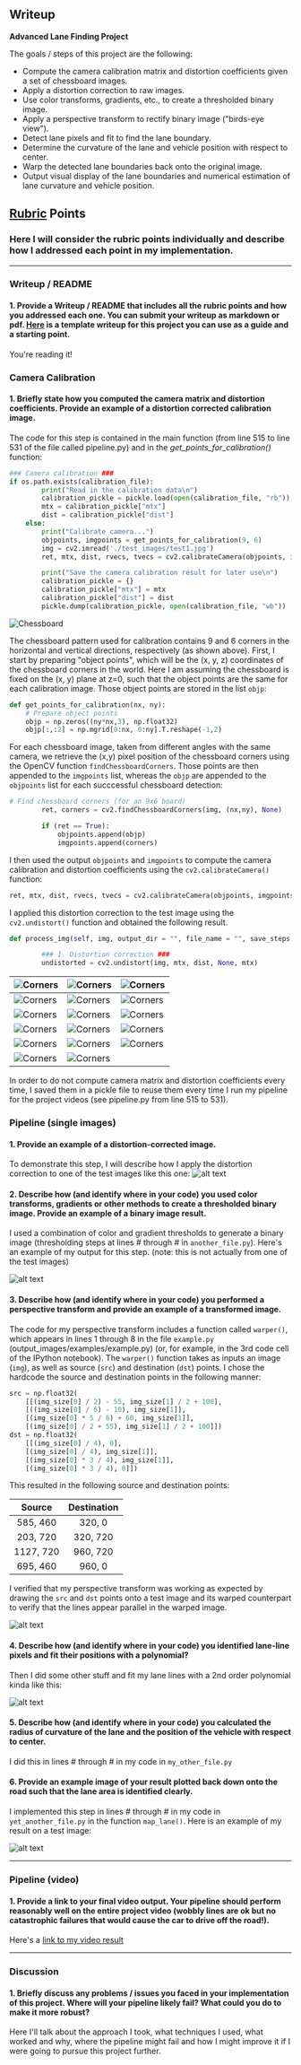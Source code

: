## Writeup

**Advanced Lane Finding Project**

The goals / steps of this project are the following:

* Compute the camera calibration matrix and distortion coefficients given a set of chessboard images.
* Apply a distortion correction to raw images.
* Use color transforms, gradients, etc., to create a thresholded binary image.
* Apply a perspective transform to rectify binary image ("birds-eye view").
* Detect lane pixels and fit to find the lane boundary.
* Determine the curvature of the lane and vehicle position with respect to center.
* Warp the detected lane boundaries back onto the original image.
* Output visual display of the lane boundaries and numerical estimation of lane curvature and vehicle position.

[//]: # (Image References)

[image1]: ./camera_cal/calibration2.jpg "Chessboard"
[image2]: ./test_images/test1.jpg "Road Transformed"
[image3]: ./examples/binary_combo_example.jpg "Binary Example"
[image4]: ./examples/warped_straight_lines.jpg "Warp Example"
[image5]: ./examples/color_fit_lines.jpg "Fit Visual"
[image6]: ./examples/example_output.jpg "Output"
[video1]: ./project_video.mp4 "Video"

## [Rubric](https://review.udacity.com/#!/rubrics/571/view) Points

### Here I will consider the rubric points individually and describe how I addressed each point in my implementation.  

---

### Writeup / README

#### 1. Provide a Writeup / README that includes all the rubric points and how you addressed each one.  You can submit your writeup as markdown or pdf.  [Here](https://github.com/udacity/CarND-Advanced-Lane-Lines/blob/master/writeup_template.md) is a template writeup for this project you can use as a guide and a starting point.  

You're reading it!

### Camera Calibration

#### 1. Briefly state how you computed the camera matrix and distortion coefficients. Provide an example of a distortion corrected calibration image.

The code for this step is contained in the main function (from line 515 to line 531 of the file called pipeline.py) and in the *get_points_for_calibration()* function:

```python
### Camera calibration ###
if os.path.exists(calibration_file):
        print("Read in the calibration data\n")
        calibration_pickle = pickle.load(open(calibration_file, "rb"))
        mtx = calibration_pickle["mtx"]
        dist = calibration_pickle["dist"]
    else:
        print("Calibrate camera...")
        objpoints, imgpoints = get_points_for_calibration(9, 6)
        img = cv2.imread('./test_images/test1.jpg')
        ret, mtx, dist, rvecs, tvecs = cv2.calibrateCamera(objpoints, imgpoints, img.shape[1::-1], None, None)

        print("Save the camera calibration result for later use\n")
        calibration_pickle = {}
        calibration_pickle["mtx"] = mtx
        calibration_pickle["dist"] = dist
        pickle.dump(calibration_pickle, open(calibration_file, "wb"))
```

![Chessboard][image1]

The chessboard pattern used for calibration contains 9 and 6 corners in the horizontal and vertical directions, respectively (as shown above). First, I start by preparing "object points", which will be the (x, y, z) coordinates of the chessboard corners in the world. Here I am assuming the chessboard is fixed on the (x, y) plane at z=0, such that the object points are the same for each calibration image. Those object points are stored in the list `objp`:

```python
def get_points_for_calibration(nx, ny):
    # Prepare object points
    objp = np.zeros((ny*nx,3), np.float32)
    objp[:,:2] = np.mgrid[0:nx, 0:ny].T.reshape(-1,2)
```

For each chessboard image, taken from different angles with the same camera, we retrieve the (x,y) pixel position of the chessboard corners using the OpenCV function `findChessboardCorners`. Those points are then appended to the `imgpoints` list, whereas the `objp` are appended to the `objpoints` list for each succcessful chessboard detection:

```python
# Find chessboard corners (for an 9x6 board)
        ret, corners = cv2.findChessboardCorners(img, (nx,ny), None)

        if (ret == True):
            objpoints.append(objp)
            imgpoints.append(corners)
```

I then used the output `objpoints` and `imgpoints` to compute the camera calibration and distortion coefficients using the `cv2.calibrateCamera()` function:

```python
ret, mtx, dist, rvecs, tvecs = cv2.calibrateCamera(objpoints, imgpoints, img.shape[1::-1], None, None)
```

I applied this distortion correction to the test image using the `cv2.undistort()` function and obtained the following result.

```python 
def process_img(self, img, output_dir = "", file_name = "", save_steps = False):

        ### 1. Distortion correction ###
        undistorted = cv2.undistort(img, mtx, dist, None, mtx)
```

![Corners](./images_output/calibration/corners_found1.jpg)|![Corners](./images_output/calibration/corners_found2.jpg)|![Corners](./images_output/calibration/corners_found3.jpg)
------------ | ------------- | ------------
![Corners](./images_output/calibration/corners_found4.jpg)|![Corners](./images_output/calibration/corners_found5.jpg)|![Corners](./images_output/calibration/corners_found6.jpg)
![Corners](./images_output/calibration/corners_found7.jpg)|![Corners](./images_output/calibration/corners_found8.jpg)|![Corners](./images_output/calibration/corners_found9.jpg)
![Corners](./images_output/calibration/corners_found10.jpg)|![Corners](./images_output/calibration/corners_found11.jpg)|![Corners](./images_output/calibration/corners_found12.jpg)
![Corners](./images_output/calibration/corners_found13.jpg)|![Corners](./images_output/calibration/corners_found16.jpg)|![Corners](./images_output/calibration/corners_found17.jpg)
![Corners](./images_output/calibration/corners_found18.jpg)|![Corners](./images_output/calibration/corners_found19.jpg)

In order to do not compute camera matrix and distortion coefficients every time, I saved them in a pickle file to reuse them every time I run my pipeline for the project videos (see pipeline.py from line 515 to 531).

### Pipeline (single images)

#### 1. Provide an example of a distortion-corrected image.

To demonstrate this step, I will describe how I apply the distortion correction to one of the test images like this one:
![alt text][image2]

#### 2. Describe how (and identify where in your code) you used color transforms, gradients or other methods to create a thresholded binary image.  Provide an example of a binary image result.

I used a combination of color and gradient thresholds to generate a binary image (thresholding steps at lines # through # in `another_file.py`).  Here's an example of my output for this step.  (note: this is not actually from one of the test images)

![alt text][image3]

#### 3. Describe how (and identify where in your code) you performed a perspective transform and provide an example of a transformed image.

The code for my perspective transform includes a function called `warper()`, which appears in lines 1 through 8 in the file `example.py` (output_images/examples/example.py) (or, for example, in the 3rd code cell of the IPython notebook).  The `warper()` function takes as inputs an image (`img`), as well as source (`src`) and destination (`dst`) points.  I chose the hardcode the source and destination points in the following manner:

```python
src = np.float32(
    [[(img_size[0] / 2) - 55, img_size[1] / 2 + 100],
    [((img_size[0] / 6) - 10), img_size[1]],
    [(img_size[0] * 5 / 6) + 60, img_size[1]],
    [(img_size[0] / 2 + 55), img_size[1] / 2 + 100]])
dst = np.float32(
    [[(img_size[0] / 4), 0],
    [(img_size[0] / 4), img_size[1]],
    [(img_size[0] * 3 / 4), img_size[1]],
    [(img_size[0] * 3 / 4), 0]])
```

This resulted in the following source and destination points:

| Source        | Destination   | 
|:-------------:|:-------------:| 
| 585, 460      | 320, 0        | 
| 203, 720      | 320, 720      |
| 1127, 720     | 960, 720      |
| 695, 460      | 960, 0        |

I verified that my perspective transform was working as expected by drawing the `src` and `dst` points onto a test image and its warped counterpart to verify that the lines appear parallel in the warped image.

![alt text][image4]

#### 4. Describe how (and identify where in your code) you identified lane-line pixels and fit their positions with a polynomial?

Then I did some other stuff and fit my lane lines with a 2nd order polynomial kinda like this:

![alt text][image5]

#### 5. Describe how (and identify where in your code) you calculated the radius of curvature of the lane and the position of the vehicle with respect to center.

I did this in lines # through # in my code in `my_other_file.py`

#### 6. Provide an example image of your result plotted back down onto the road such that the lane area is identified clearly.

I implemented this step in lines # through # in my code in `yet_another_file.py` in the function `map_lane()`.  Here is an example of my result on a test image:

![alt text][image6]

---

### Pipeline (video)

#### 1. Provide a link to your final video output.  Your pipeline should perform reasonably well on the entire project video (wobbly lines are ok but no catastrophic failures that would cause the car to drive off the road!).

Here's a [link to my video result](./project_video.mp4)

---

### Discussion

#### 1. Briefly discuss any problems / issues you faced in your implementation of this project.  Where will your pipeline likely fail?  What could you do to make it more robust?

Here I'll talk about the approach I took, what techniques I used, what worked and why, where the pipeline might fail and how I might improve it if I were going to pursue this project further.  

